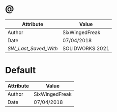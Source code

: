 # @
| Attribute | Value |
| ---  | ---     |
| Author | SixWingedFreak |
| Date | 07/04/2018 |
| _SW_Last_Saved_With_ | SOLIDWORKS 2021 |
# Default
| Attribute | Value |
| ---  | ---     |
| Author | SixWingedFreak |
| Date | 07/04/2018 |
